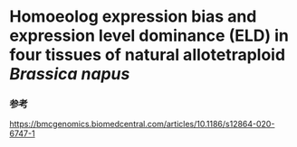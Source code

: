 # Homoeolog expression bias and expression level dominance (ELD) in four tissues of natural allotetraploid *Brassica napus*



### 参考 

 https://bmcgenomics.biomedcentral.com/articles/10.1186/s12864-020-6747-1 

